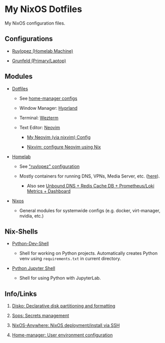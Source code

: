 # My NixOS Dotfiles

My NixOS configuration files.


## Configurations

- [Ruylopez (Homelab Machine)](/hosts/ruylopez)

- [Grunfeld (Primary/Laptop)](/hosts/grunfeld)


## Modules

- [Dotfiles](/modules/home-manager/mpham)

    - See [home-manager configs](/modules/home-manager/mpham)

    - Window Manager: [Hyprland](https://github.com/hyprwm/Hyprland)

    - Terminal: [Wezterm](https://github.com/wez/wezterm)

    - Text Editor: [Neovim](https://neovim.io/)

        - [My Neovim (via nixvim) Config](https://github.com/mtpham99/nixvim-config)

        - [Nixvim: configure Neovim using Nix](https://github.com/nix-community/nixvim)

- [Homelab](/modules/homelab)

    - See ["ruylopez" configuration](/hosts/ruylopez)

    - Mostly containers for running DNS, VPNs, Media Server, etc. ([here](/modules/homelab/containers)).

        - Also see [Unbound DNS + Redis Cache DB + Prometheus/Loki Metrics + Dashboard](https://github.com/mtpham99/unbound-redis-metrics)

- [Nixos](/modules/nixos)

    - General modules for systemwide configs (e.g. docker, virt-manager, nvidia, etc.)


## Nix-Shells

- [Python-Dev-Shell](/nix-shells/python-dev-shell.nix)

    - Shell for working on Python projects. Automatically creates Python venv using `requirements.txt` in current directory.
 
- [Python Jupyter Shell](/nix-shells/python-jupyter-shell.nix)

    - Shell for using Python with JupyterLab.


## Info/Links

1. [Disko: Declarative disk partitioning and formatting](https://github.com/nix-community/disko)

2. [Sops: Secrets management](https://github.com/Mic92/sops-nix)

3. [NixOS-Anywhere: NixOS deployment/install via SSH](https://github.com/nix-community/nixos-anywhere)

4. [Home-manager: User environment configuration](https://nixos.wiki/wiki/Home_Manager)
